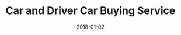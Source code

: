 ---
layout: site
title: "Car and Driver Car Buying Service"
date: 2018-01-02
categories: [transportation]
version: 1.3.8
major: 1
minor: 3
patch: 8
slug: car-and-driver-car-buying-service
link: https://carbuying.caranddriver.com/main.html
permalink: /sites/:slug
---